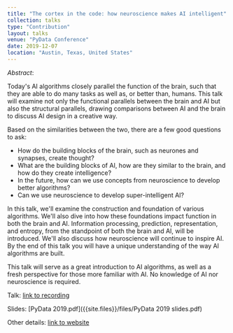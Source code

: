 ```yaml
---
title: "The cortex in the code: how neuroscience makes AI intelligent"
collection: talks
type: "Contribution"
layout: talks
venue: "PyData Conference"
date: 2019-12-07
location: "Austin, Texas, United States"
---
```


_Abstract_: 

Today's AI algorithms closely parallel the function of the brain, such that they are able to do many tasks as well as, or better than, humans. This talk will examine not only the functional parallels between the brain and AI but also the structural parallels, drawing comparisons between AI and the brain to discuss AI design in a creative way.

Based on the similarities between the two, there are a few good questions to ask:

* How do the building blocks of the brain, such as neurones and synapses, create thought?
* What are the building blocks of AI, how are they similar to the brain, and how do they create intelligence?
* In the future, how can we use concepts from neuroscience to develop better algorithms?
* Can we use neuroscience to develop super-intelligent AI?

In this talk, we'll examine the construction and foundation of various algorithms. We'll also dive into how these foundations impact function in both the brain and AI. Information processing, prediction, representation, and entropy, from the standpoint of both the brain and AI, will be introduced. We'll also discuss how neuroscience will continue to inspire AI. By the end of this talk you will have a unique understanding of the way AI algorithms are built.

This talk will serve as a great introduction to AI algorithms, as well as a fresh perspective for those more familiar with AI. No knowledge of AI nor neuroscience is required.

Talk: [link to recording](https://youtu.be/QnLe0knMEiQ)

Slides: [PyData 2019.pdf]({{site.files}}/files/PyData 2019 slides.pdf)

Other details: [link to website](https://pydata.org/austin2019/schedule/presentation/18/the-cortex-in-the-code-how-neuroscience-makes-ai-intelligent/)
